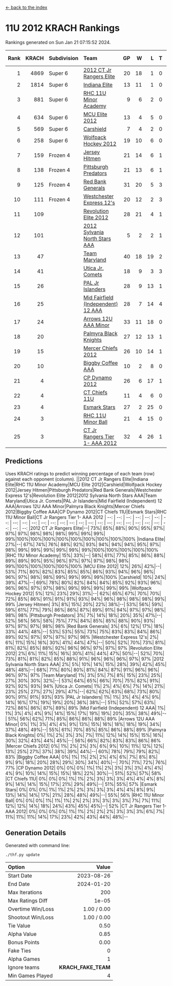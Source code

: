 [<- back to the index](readme.md)
# 11U 2012 KRACH Rankings
Rankings generated on Sun Jan 21 07:15:52 2024.

Rank|KRACH|Subdivision|Team|GP|W|L|T|OTW|OTL|SoS|Exp Wins|Win Diff
---:|---:|:---|:---|---:|---:|---:|---:|---:|---:|---:|---:|---:
1|4869|Super 6|[2012 CT Jr Rangers Elite](https://gamesheetstats.com/seasons/3664/teams/140909/schedule)|20|18|1|0|1|0|299|19.8|-0.0
2|1814|Super 6|[Indiana Elite](https://gamesheetstats.com/seasons/3664/teams/144355/schedule)|13|11|1|0|1|0|190|12.8|-0.0
3|881|Super 6|[RHC 11U Minor Academy](https://gamesheetstats.com/seasons/3664/teams/140913/schedule)|9|6|2|0|0|1|1169|6.8|-0.0
4|634|Super 6|[MCU Elite 2012](https://gamesheetstats.com/seasons/3664/teams/140908/schedule)|13|4|5|0|2|2|1962|6.8|-0.0
5|569|Super 6|[Carshield](https://gamesheetstats.com/seasons/3664/teams/160344/schedule)|7|4|2|0|0|1|915|4.8|-0.0
6|258|Super 6|[Wolfpack Hockey 2012](https://gamesheetstats.com/seasons/3664/teams/140914/schedule)|19|10|6|0|1|2|736|11.9|0.0
7|159|Frozen 4|[Jersey Hitmen](https://gamesheetstats.com/seasons/3664/teams/140915/schedule)|21|14|6|1|0|0|568|15.4|0.0
8|138|Frozen 4|[Pittsburgh Predators](https://gamesheetstats.com/seasons/3664/teams/140925/schedule)|21|13|6|1|0|1|511|14.4|0.0
9|125|Frozen 4|[Red Bank Generals](https://gamesheetstats.com/seasons/3664/teams/140916/schedule)|31|20|5|3|3|0|44|25.4|0.0
10|111|Frozen 4|[Westchester Express 12's](https://gamesheetstats.com/seasons/3664/teams/140919/schedule)|20|12|2|3|2|1|45|16.4|0.0
11|109||[Revolution Elite 2012](https://gamesheetstats.com/seasons/3664/teams/140924/schedule)|28|21|4|1|1|1|36|23.4|0.0
12|101||[2012 Sylvania North Stars AAA](https://gamesheetstats.com/seasons/3664/teams/162461/schedule)|5|2|2|1|0|0|623|3.3|-0.0
13|47||[Team Maryland](https://gamesheetstats.com/seasons/3664/teams/140928/schedule)|40|18|19|2|1|0|659|20.9|0.0
14|41||[Utica Jr. Comets](https://gamesheetstats.com/seasons/3664/teams/140923/schedule)|18|9|3|3|2|1|33|13.4|0.0
15|26||[PAL Jr Islanders](https://gamesheetstats.com/seasons/3664/teams/140921/schedule)|28|9|13|1|1|4|399|11.4|0.0
16|25||[Mid Fairfield (Independent) 12 AAA](https://gamesheetstats.com/seasons/3664/teams/140910/schedule)|28|7|14|4|1|2|83|10.9|0.0
17|24||[Arrows 12U AAA Minor](https://gamesheetstats.com/seasons/3664/teams/140920/schedule)|33|11|18|0|4|0|64|15.9|0.0
18|20||[Palmyra Black Knights](https://gamesheetstats.com/seasons/3664/teams/140927/schedule)|27|12|13|1|0|1|47|13.4|0.0
19|15||[Mercer Chiefs 2012](https://gamesheetstats.com/seasons/3664/teams/140918/schedule)|26|10|14|1|0|1|43|11.4|0.0
20|10||[Biggby Coffee AAA](https://gamesheetstats.com/seasons/3664/teams/144354/schedule)|10|2|8|0|0|0|569|2.9|0.0
21|4||[CP Dynamo 2012](https://gamesheetstats.com/seasons/3664/teams/140922/schedule)|26|6|17|1|1|1|40|8.4|0.0
22|4||[CT Chiefs 11U](https://gamesheetstats.com/seasons/3664/teams/140912/schedule)|11|4|6|0|0|1|13|4.9|0.0
23|4||[Esmark Stars](https://gamesheetstats.com/seasons/3664/teams/140926/schedule)|27|2|25|0|0|0|396|2.9|0.0
24|3||[RHC 11U Minor Ball](https://gamesheetstats.com/seasons/3664/teams/140917/schedule)|21|4|15|0|0|2|39|4.9|0.0
25|3||[CT Jr Rangers Tier 1- AAA 2012](https://gamesheetstats.com/seasons/3664/teams/140911/schedule)|32|4|26|1|1|0|49|6.4|0.0

## Predictions
Uses KRACH ratings to predict winning percentage of each team (row) against each opponent (column).
||2012 CT Jr Rangers Elite|Indiana Elite|RHC 11U Minor Academy|MCU Elite 2012|Carshield|Wolfpack Hockey 2012|Jersey Hitmen|Pittsburgh Predators|Red Bank Generals|Westchester Express 12's|Revolution Elite 2012|2012 Sylvania North Stars AAA|Team Maryland|Utica Jr. Comets|PAL Jr Islanders|Mid Fairfield (Independent) 12 AAA|Arrows 12U AAA Minor|Palmyra Black Knights|Mercer Chiefs 2012|Biggby Coffee AAA|CP Dynamo 2012|CT Chiefs 11U|Esmark Stars|RHC 11U Minor Ball|CT Jr Rangers Tier 1- AAA 2012
| --: | --: | --: | --: | --: | --: | --: | --: | --: | --: | --: | --: | --: | --: | --: | --: | --: | --: | --: | --: | --: | --: | --: | --: | --: | --: 
|2012 CT Jr Rangers Elite|--| 73%| 85%| 88%| 90%| 95%| 97%| 97%| 97%| 98%| 98%| 98%| 99%| 99%| 99%| 99%|100%|100%|100%|100%|100%|100%|100%|100%|100%
|Indiana Elite| 27%|--| 67%| 74%| 76%| 88%| 92%| 93%| 94%| 94%| 94%| 95%| 97%| 98%| 99%| 99%| 99%| 99%| 99%| 99%|100%|100%|100%|100%|100%
|RHC 11U Minor Academy| 15%| 33%|--| 58%| 61%| 77%| 85%| 86%| 88%| 89%| 89%| 90%| 95%| 96%| 97%| 97%| 97%| 98%| 98%| 99%|100%|100%|100%|100%|100%
|MCU Elite 2012| 12%| 26%| 42%|--| 53%| 71%| 80%| 82%| 83%| 85%| 85%| 86%| 93%| 94%| 96%| 96%| 96%| 97%| 98%| 98%| 99%| 99%| 99%| 99%|100%
|Carshield| 10%| 24%| 39%| 47%|--| 69%| 78%| 80%| 82%| 84%| 84%| 85%| 92%| 93%| 96%| 96%| 96%| 97%| 97%| 98%| 99%| 99%| 99%| 99%| 99%
|Wolfpack Hockey 2012|  5%| 12%| 23%| 29%| 31%|--| 62%| 65%| 67%| 70%| 70%| 72%| 85%| 86%| 91%| 91%| 91%| 93%| 94%| 96%| 98%| 98%| 98%| 99%| 99%
|Jersey Hitmen|  3%|  8%| 15%| 20%| 22%| 38%|--| 53%| 56%| 59%| 59%| 61%| 77%| 79%| 86%| 86%| 87%| 89%| 91%| 94%| 97%| 97%| 98%| 98%| 98%
|Pittsburgh Predators|  3%|  7%| 14%| 18%| 20%| 35%| 47%|--| 52%| 56%| 56%| 58%| 75%| 77%| 84%| 85%| 85%| 88%| 90%| 93%| 97%| 97%| 97%| 98%| 98%
|Red Bank Generals|  3%|  6%| 12%| 17%| 18%| 33%| 44%| 48%|--| 53%| 53%| 55%| 73%| 75%| 83%| 83%| 84%| 86%| 89%| 92%| 97%| 97%| 97%| 97%| 98%
|Westchester Express 12's|  2%|  6%| 11%| 15%| 16%| 30%| 41%| 44%| 47%|--| 50%| 52%| 70%| 73%| 81%| 81%| 82%| 85%| 88%| 92%| 96%| 96%| 97%| 97%| 97%
|Revolution Elite 2012|  2%|  6%| 11%| 15%| 16%| 30%| 41%| 44%| 47%| 50%|--| 52%| 70%| 73%| 81%| 81%| 82%| 85%| 88%| 91%| 96%| 96%| 96%| 97%| 97%
|2012 Sylvania North Stars AAA|  2%|  5%| 10%| 14%| 15%| 28%| 39%| 42%| 45%| 48%| 48%|--| 68%| 71%| 80%| 80%| 81%| 84%| 87%| 91%| 96%| 96%| 96%| 97%| 97%
|Team Maryland|  1%|  3%|  5%|  7%|  8%| 15%| 23%| 25%| 27%| 30%| 30%| 32%|--| 53%| 64%| 65%| 66%| 70%| 75%| 82%| 91%| 92%| 92%| 93%| 94%
|Utica Jr. Comets|  1%|  2%|  4%|  6%|  7%| 14%| 21%| 23%| 25%| 27%| 27%| 29%| 47%|--| 62%| 62%| 63%| 68%| 73%| 80%| 90%| 91%| 91%| 93%| 93%
|PAL Jr Islanders|  1%|  1%|  3%|  4%|  4%|  9%| 14%| 16%| 17%| 19%| 19%| 20%| 36%| 38%|--| 51%| 52%| 57%| 63%| 72%| 86%| 86%| 87%| 89%| 89%
|Mid Fairfield (Independent) 12 AAA|  1%|  1%|  3%|  4%|  4%|  9%| 14%| 15%| 17%| 19%| 19%| 20%| 35%| 38%| 49%|--| 51%| 56%| 62%| 71%| 85%| 86%| 86%| 88%| 89%
|Arrows 12U AAA Minor|  0%|  1%|  3%|  4%|  4%|  9%| 13%| 15%| 16%| 18%| 18%| 19%| 34%| 37%| 48%| 49%|--| 55%| 61%| 70%| 85%| 85%| 86%| 88%| 89%
|Palmyra Black Knights|  0%|  1%|  2%|  3%|  3%|  7%| 11%| 12%| 14%| 15%| 15%| 16%| 30%| 32%| 43%| 44%| 45%|--| 56%| 66%| 82%| 83%| 83%| 86%| 86%
|Mercer Chiefs 2012|  0%|  1%|  2%|  2%|  3%|  6%|  9%| 10%| 11%| 12%| 12%| 13%| 25%| 27%| 37%| 38%| 39%| 44%|--| 60%| 78%| 79%| 79%| 82%| 83%
|Biggby Coffee AAA|  0%|  1%|  1%|  2%|  2%|  4%|  6%|  7%|  8%|  8%|  9%|  9%| 18%| 20%| 28%| 29%| 30%| 34%| 40%|--| 70%| 71%| 72%| 76%| 77%
|CP Dynamo 2012|  0%|  0%|  0%|  1%|  1%|  2%|  3%|  3%|  3%|  4%|  4%|  4%|  9%| 10%| 14%| 15%| 15%| 18%| 22%| 30%|--| 51%| 52%| 57%| 58%
|CT Chiefs 11U|  0%|  0%|  0%|  1%|  1%|  2%|  3%|  3%|  3%|  4%|  4%|  4%|  8%|  9%| 14%| 14%| 15%| 17%| 21%| 29%| 49%|--| 51%| 55%| 57%
|Esmark Stars|  0%|  0%|  0%|  1%|  1%|  2%|  2%|  3%|  3%|  3%|  4%|  4%|  8%|  9%| 13%| 14%| 14%| 17%| 21%| 28%| 48%| 49%|--| 55%| 56%
|RHC 11U Minor Ball|  0%|  0%|  0%|  1%|  1%|  1%|  2%|  2%|  3%|  3%|  3%|  3%|  7%|  7%| 11%| 12%| 12%| 14%| 18%| 24%| 43%| 45%| 45%|--| 52%
|CT Jr Rangers Tier 1- AAA 2012|  0%|  0%|  0%|  0%|  1%|  1%|  2%|  2%|  2%|  3%|  3%|  3%|  6%|  7%| 11%| 11%| 11%| 14%| 17%| 23%| 42%| 43%| 44%| 48%|--

## Generation Details

Generated with command line:
```
./thf.py update
```

| Option | Value |
| :----- | ----: |
| Start Date | 2023-08-26 |
| End Date | 2024-01-20 |
| Max Iterations | 200 |
| Max Ratings Diff | 1e-05 |
| Overtime Win/Loss | 1.00 / 0.00 |
| Shootout Win/Loss | 1.00 / 0.00 |
| Tie Value | 0.50 |
| Alpha Value | 0.85 |
| Bonus Points | 0.00 |
| Fake Ties | 0 |
| Alpha Games | 1 |
| Ignore teams | __KRACH_FAKE_TEAM__ |
| Min Games Played | 4 |

